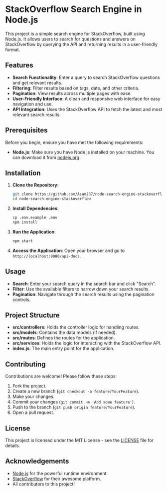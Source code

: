 # StackOverflow Search Engine in Node.js

This project is a simple search engine for StackOverflow, built using Node.js. It allows users to search for questions and answers on StackOverflow by querying the API and returning results in a user-friendly format.

## Features

- **Search Functionality**: Enter a query to search StackOverflow questions and get relevant results.
- **Filtering**: Filter results based on tags, date, and other criteria.
- **Pagination**: View results across multiple pages with ease.
- **User-Friendly Interface**: A clean and responsive web interface for easy navigation and use.
- **API Integration**: Uses the StackOverflow API to fetch the latest and most relevant search results.

## Prerequisites

Before you begin, ensure you have met the following requirements:

- **Node.js**: Make sure you have Node.js installed on your machine. You can download it from [nodejs.org](https://nodejs.org/).

## Installation

1. **Clone the Repository**:

   ```bash
   git clone https://github.com/Asam237/node-search-engine-stackoverflow.git
   cd node-search-engine-stackoverflow
   ```

2. **Install Dependencies**:

   ```bash
   cp .env.example .env
   npm install
   ```

3. **Run the Application**:

   ```bash
   npm start
   ```

4. **Access the Application**:
   Open your browser and go to `http://localhost:8080/api-docs`.

## Usage

- **Search**: Enter your search query in the search bar and click "Search".
- **Filter**: Use the available filters to narrow down your search results.
- **Pagination**: Navigate through the search results using the pagination controls.

## Project Structure

- **src/controllers**: Holds the controller logic for handling routes.
- **src/models**: Contains the data models (if needed).
- **src/routes**: Defines the routes for the application.
- **src/services**: Holds the logic for interacting with the StackOverflow API.
- **index.js**: The main entry point for the application.

## Contributing

Contributions are welcome! Please follow these steps:

1. Fork the project.
2. Create a new branch (`git checkout -b feature/YourFeature`).
3. Make your changes.
4. Commit your changes (`git commit -m 'Add some feature'`).
5. Push to the branch (`git push origin feature/YourFeature`).
6. Open a pull request.

## License

This project is licensed under the MIT License - see the [LICENSE](LICENSE) file for details.

## Acknowledgements

- [Node.js](https://nodejs.org/) for the powerful runtime environment.
- [StackOverflow](https://stackoverflow.com) for their awesome platform.
- All contributors to this project!
